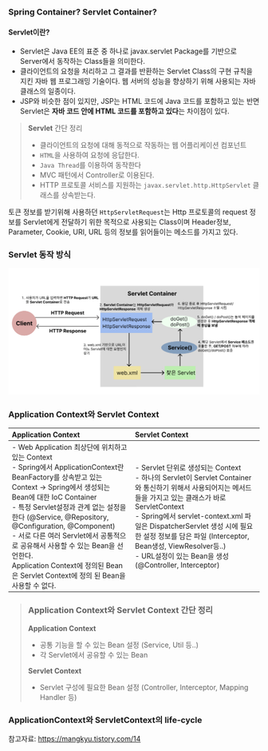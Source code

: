 ### **Spring Container? Servlet Container**?
#### Servlet이란?
- Servlet은 Java EE의 표준 중 하나로 javax.servlet Package를 기반으로 Server에서 동작하는 Class들을 의미한다.
- 클라이언트의 요청을 처리하고 그 결과를 반환하는 Servlet Class의 구현 규칙을 지킨 자바 웹 프로그래밍 기술이다. 웹 서버의 성능을 향상하기 위해 사용되는 자바 클래스의 일종이다.
- JSP와 비슷한 점이 있지만, JSP는 HTML 코드에 Java 코드를 포함하고 있는 반면 Servlet은 **자바 코드 안에 HTML 코드를 포함하고 있다**는 차이점이 있다.

> **Servlet** 간단 정리 <br>
> - 클라이언트의 요청에 대해 동적으로 작동하는 웹 어플리케이션 컴포넌트
> - `HTML`을 사용하여 요청에 응답한다.
> - `Java Thread`를 이용하여 동작한다
> - MVC 패턴에서 Controller로 이용된다.
> - HTTP 프로토콜 서비스를 지원하는 `javax.servlet.http.HttpServlet` 클래스를 상속받는다.

토큰 정보를 받기위해 사용하던 `HttpServletRequest`는 Http 프로토콜의 request 정보를 Servlet에게 전달하기 위한 목적으로 사용되는 Class이며
Header정보, Parameter, Cookie, URI, URL 등의 정보를 읽어들이는 메소드를 가지고 있다. 

### Servlet 동작 방식
![img.png](img.png)

### Application Context와 Servlet Context
| Application Context                                                                                                                                                                                                                                                                                                                                                   | Servlet Context                                                                                                                                                                                                                                                                                     |
|:----------------------------------------------------------------------------------------------------------------------------------------------------------------------------------------------------------------------------------------------------------------------------------------------------------------------------------------------------------------------|:----------------------------------------------------------------------------------------------------------------------------------------------------------------------------------------------------------------------------------------------------------------------------------------------------|
| - Web Application 최상단에 위치하고 있는 Context<br> - Spring에서 ApplicationContext란 BeanFactory를 상속받고 있는 Context -> Spring에서 생성되는 Bean에 대한 IoC Container<br> - 특정 Servlet설정과 관계 없는 설정을 한다 (@Service, @Repository, @Configuration, @Component) <br>- 서로 다른 여러 Servlet에서 공통적으로 공유해서 사용할 수 있는 Bean을 선언한다.<br> Application Context에 정의된 Bean은 Servlet Context에 정의 된 Bean을 사용할 수 없다. | - Servlet 단위로 생성되는 Context<br> - 하나의 Servlet이 Servlet Container와 통신하기 위해서 사용되어지는 메서드들을 가지고 있는 클래스가 바로 ServletContext<br> - Spring에서 servlet-context.xml 파일은 DispatcherServlet 생성 시에 필요한 설정 정보를 담은 파일 (Interceptor, Bean생성, ViewResolver등..)<br> - URL설정이 있는 Bean을 생성 (@Controller, Interceptor)<br> |

> ### Application Context와 Servlet Context 간단 정리
> **Application Context**
> - 공통 기능을 할 수 있는 Bean 설정 (Service, Util 등..)
> - 각 Servlet에서 공유할 수 있는 Bean
> 
> **Servlet Context**
> - Servlet 구성에 필요한 Bean 설정 (Controller, Interceptor, Mapping Handler 등)

### ApplicationContext와 ServletContext의 life-cycle


참고자료: https://mangkyu.tistory.com/14
